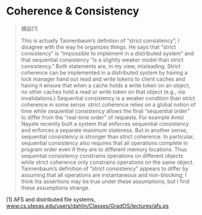 # Coherence & Consistency

> 摘自[1] 
>
>This is actually Tannenbaum’s defintion of “strict consistency”; I disagree with the way he organizes things. He says that “strict consistency” is “impossible to implement in a distributed system” and that sequential consistency “is a slightly weaker model than strict consistency.” Both statements are, in my view, misleading.
Strict coherence can be implemented in a distributed system by having a lock manager hand out read and write tokens to client caches and having it ensure that when a cache holds a write token on an object, no other caches hold a read or write token on that object (e.g., via invalidations.)
Sequential consistency is a weaker condition than strict coherence in some sense: strict coherence relies on a global notion of time while sequential consistency allows the final “sequential order” to differ from the “real-time order” of requests. For example Amol Nayate recently built a system that enforces sequential consistency and enforces a separate maximum staleness.
But in another sense, sequential consistency is stronger than strict coherence. In particular, sequential consistency also requires that all operations complete in program order even if they are to different memory locations. Thus sequential consistency constrains operations on different objects while strict coherence only constrains operations on the same object.
Tannenbaum’s definition of “strict consistency” appears to differ by assuming that all operations are instantaneous and non-blocking; I think his assertions may be true under these assumptions, but I find these assumptions strange.



[1] AFS and distributed file systems, www.cs.utexas.edu/users/dahlin/Classes/GradOS/lectures/afs.ps